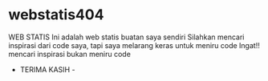 # webstatis404
WEB STATIS
Ini adalah web statis buatan saya sendiri
Silahkan mencari inspirasi dari code saya, tapi saya melarang keras untuk meniru code
Ingat!! mencari inspirasi bukan meniru code
- TERIMA KASIH -
